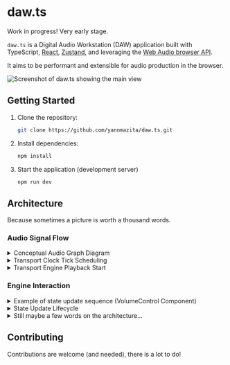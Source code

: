 # daw.ts

Work in progress! Very early stage.

`daw.ts` is a Digital Audio Workstation (DAW) application built with TypeScript, [React](https://react.dev/), [Zustand](https://github.com/pmndrs/zustand), and leveraging the [Web Audio browser API](https://developer.mozilla.org/en-US/docs/Web/API/Web_Audio_API).

It aims to be performant and extensible for audio production in the browser.

![Screenshot of daw.ts showing the main view](https://github.com/user-attachments/assets/9ef3c5b1-001e-40e0-a901-cd18a7838254)

## Getting Started

1.  Clone the repository:

    ```bash
    git clone https://github.com/yannmazita/daw.ts.git
    ```

2.  Install dependencies:

    ```bash
    npm install
    ```

3.  Start the application (development server)

    ```bash
    npm run dev
    ```

## Architecture

Because sometimes a picture is worth a thousand words.

### Audio Signal Flow

<details>
    <summary>
    Conceptual Audio Graph Diagram
    </summary>

```mermaid
graph LR
    subgraph MasterTrack
        MT_Input(Master Input) --> MT_Pan(Pan)
        MT_Pan --> MT_Gain(Gain)
        MT_Gain --> MT_Output(Destination)
    end

    subgraph Track
        Track_Input(Track Input) --> SoundChainOutput{Sound Chain Output?}
        SoundChainOutput -- Yes --> SC_Output(Sound Chain Output Node)
        SoundChainOutput -- No --> Track_Pan
        SC_Output --> Track_Pan(Pan)
        Track_Pan --> Track_Output(Track Output)
    end

    subgraph SoundChain
        SC_Input(Sound Chain Input) --> Chain1{Chain 1?}
        Chain1 -- Yes --> Chain1_Output(Chain 1 Output)
        Chain1 -- No --> SC_Output
        Chain1_Output --> Chain2{Chain 2?}
         Chain2 -- Yes --> Chain2_Output(Chain 2 Output)
        Chain2 -- No --> SC_Output
        Chain2_Output --> ...
        ... --> SC_Output(Sound Chain Output Node)
    end

    subgraph Chain
        Chain_Instrument{Instrument?} -- Yes --> Chain_Pan
        Chain_Instrument -- No --> Chain_Effects{Effects?}
        Chain_InstrumentNode(Instrument Node) --> Chain_Pan(Pan)
        Chain_Effects -- Yes --> Chain_EffectsNodes(Effects Nodes)
        Chain_Effects -- No --> Chain_Pan
        Chain_EffectsNodes --> Chain_Pan
        Chain_Pan --> Chain_Output(Chain Output)
    end

    subgraph ReturnTrack
        RT_Input(Return Input) --> RT_Pan(Pan)
        RT_Pan --> RT_Output(Return Output)
    end

    subgraph Send
        Send_Output(Send Output)
    end

    Track_Output --> MT_Input
    RT_Output --> MT_Input
    Send_Output --> RT_Input

    style MasterTrack fill:#f9f,stroke:#333,stroke-width:2px
    style Track fill:#ccf,stroke:#333,stroke-width:2px
    style SoundChain fill:#cff,stroke:#333,stroke-width:2px
    style Chain fill:#cfc,stroke:#333,stroke-width:2px
    style ReturnTrack fill:#ffc,stroke:#333,stroke-width:2px
    style Send fill:#fcc,stroke:#333,stroke-width:2px
```

</details>

<details>
    <summary>
    Transport Clock Tick Scheduling
    </summary>

```mermaid
sequenceDiagram
    participant TransportClock
    participant AudioContext
    participant AudioBufferSourceNode

    TransportClock->>TransportClock: start(position)
    activate TransportClock
    TransportClock->TransportClock: isRunning = true
    TransportClock->TransportClock: _position = position
    TransportClock->TransportClock: startTime = AudioContext.currentTime - _position
    TransportClock->TransportClock: scheduleTick()

    TransportClock->>TransportClock: scheduleTick()
    activate TransportClock
    TransportClock->TransportClock: stop existing clockSource (if any)
    TransportClock->AudioBufferSourceNode: createBufferSource()
    AudioBufferSourceNode-->>TransportClock: clockSource
    TransportClock->AudioBufferSourceNode: setBuffer (1 sample buffer)
    TransportClock->AudioBufferSourceNode: connect (AudioContext.destination)
    TransportClock->TransportClock: secondsPerBeat = 60 / _tempo
    TransportClock->TransportClock: nextTickTime = AudioContext.currentTime + secondsPerBeat
    TransportClock->AudioBufferSourceNode: start(nextTickTime, 0, secondsPerBeat)
    TransportClock->AudioBufferSourceNode: onended = tick()
    deactivate TransportClock

    AudioBufferSourceNode-->>TransportClock: onended (playback finished)
    TransportClock->>TransportClock: tick()
    activate TransportClock
    TransportClock->TransportClock: tickCallback()  (e.g., update position)
    TransportClock->TransportClock: scheduleTick()
    deactivate TransportClock
    loop Schedule Tick and Tick execution
        AudioBufferSourceNode-->>TransportClock: onended (playback finished)
        TransportClock->>TransportClock: tick()
        activate TransportClock
        TransportClock->TransportClock: tickCallback()
        TransportClock->TransportClock: scheduleTick()
        deactivate TransportClock
    end

    TransportClock->>TransportClock: stop()
    activate TransportClock
    TransportClock->TransportClock: isRunning = false
    TransportClock->AudioBufferSourceNode: stop()
    TransportClock->AudioBufferSourceNode: disconnect()
    TransportClock->TransportClock: clockSource = null
    TransportClock->TransportClock: nextTickTime = null
    deactivate TransportClock
    deactivate TransportClock
```

</details>

<details>
    <summary>
    Transport Engine Playback Start
    </summary>

```mermaid
sequenceDiagram
    participant TransportEngineImpl
    participant TransportClock
    participant AudioContext
    participant useEngineStore (Zustand)

    TransportEngineImpl->>TransportEngineImpl: play(state, time?)
    activate TransportEngineImpl
    TransportEngineImpl->TransportEngineImpl: checkDisposed()
    TransportEngineImpl->AudioContext: getAudioContext().state
    AudioContext-->>TransportEngineImpl: "suspended"
    alt AudioContext State is "suspended"
        TransportEngineImpl->AudioContext: getAudioContext().resume()
        AudioContext-->>TransportEngineImpl: Promise (resolves when resumed)
        TransportEngineImpl->TransportClock: start(time or currentPosition)
    else AudioContext State is "running" or "initialized"
        TransportEngineImpl->TransportClock: start(time or currentPosition)
    end
    TransportEngineImpl->useEngineStore (Zustand): setState({ isPlaying: true })
    useEngineStore (Zustand)-->>TransportEngineImpl: Updated State
    TransportEngineImpl-->>TransportEngineImpl: Promise (resolves with updated state)
    deactivate TransportEngineImpl
```

</details>

### Engine Interaction

<details>
    <summary>
    Example of state update sequence (VolumeControl Component)
    </summary>

```mermaid
sequenceDiagram
    participant VolumeControl Component
    participant useTrack Hook
    participant MixParameterService
    participant MixEngineImpl
    participant useEngineStore (Zustand)

    VolumeControl Component->>useTrack Hook: setVolume(newValue)  (from Knob onChange or Input change)
    activate useTrack Hook
    useTrack Hook->>MixParameterService: setTrackVolume(trackId, newValue)
    activate MixParameterService
    MixParameterService->MixEngineImpl: parameterService.setTrackVolume(state, trackId, newValue)
    activate MixEngineImpl
    MixEngineImpl->useEngineStore (Zustand): getState()  (get current MixState)
    useEngineStore (Zustand)-->>MixEngineImpl: current MixState
    MixEngineImpl->MixParameterService: setTrackVolume(...) (logic to update volume in MixState)
    MixEngineImpl->useEngineStore (Zustand): setState(updatedMixState)
    useEngineStore (Zustand)-->>MixEngineImpl: Updated State
    MixEngineImpl-->>MixParameterService: updated MixState
    deactivate MixEngineImpl
    MixParameterService-->>useTrack Hook: updated MixState
    deactivate MixParameterService
    useTrack Hook-->>VolumeControl Component: (re-render with updated volume from Zustand)
    deactivate useTrack Hook
```

</details>

<details>
    <summary>
    State Update Lifecycle
    </summary>

The intended lifecycle, more often than not validation and rollback are not (yet) implemented.

```mermaid
stateDiagram-v2
    [*] --> InitialState
    InitialState --> UpdateRequested: Action Triggered
    UpdateRequested --> ValidationCheck: Check Update
    ValidationCheck --> AudioNodeUpdate: Valid
    ValidationCheck --> ErrorState: Invalid
    AudioNodeUpdate --> StateUpdate: Success
    AudioNodeUpdate --> ErrorState: Failure
    StateUpdate --> [*]
    ErrorState --> InitialState: Attempt Rollback
```

</details>

<details>
    <summary>
    Still maybe a few words on the architecture...
    </summary>

The application logic is made of engines with dedicated services that allow the application to grow with new features. The engines read a state object then return an updated state object, the service layer finally commits the changes meaning only one update is necessary. This is done immutably, the only side effects are runtime related.

Currently there are 7 engines.

### Composition Engine

This engine is the orchestrator for all other engines, it is the sole interface for the UI and has dedicated services for each engine.

### Track Engine

This engine manages track creation and manipulation (volume, pan, routing, metering etc).

### Automation Engine

_Not fully implemented yet._ This engine manages automation lanes and paramater connections.

### Clip Engine

_Not fully implemented yet._ This engine manages clips (MIDI clips and audio clips).

### Mix Engine

This engine manages mixing, sends, routing, sound chains etc. Audio processing is done through Tone.js and is extended when needed.

### Sampler Engine

_Not fully implemented yet._ This engine manages SFZ instrument loading/caching, sampling playback

### Transport Engine

This engine manages playback transport, tempo (and tempo tap), time signature, loop settings. Interacts with Tone.js ot control transport state.

</details>

## Contributing

Contributions are welcome (and needed), there is a lot to do!
